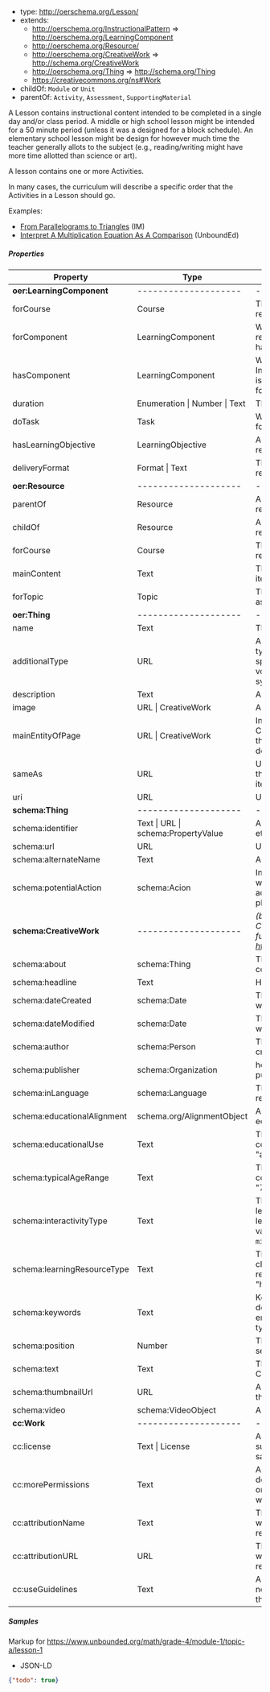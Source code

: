 
- type: http://oerschema.org/Lesson/
- extends:
  - http://oerschema.org/InstructionalPattern => http://oerschema.org/LearningComponent
  - http://oerschema.org/Resource/
  - http://oerschema.org/CreativeWork => http://schema.org/CreativeWork
  - http://oerschema.org/Thing => http://schema.org/Thing
  - https://creativecommons.org/ns#Work
- childOf: `Module` or `Unit`
- parentOf: `Activity`, `Assessment`, `SupportingMaterial`

A Lesson contains instructional content intended to be completed in a single day and/or class period. A middle or high school lesson might be intended for a 50 minute period (unless it was a designed for a block schedule). An elementary school lesson might be design for however much time the teacher generally allots to the subject (e.g., reading/writing might have more time allotted than science or art).

A lesson contains one or more Activities.

In many cases, the curriculum will describe a specific order that the Activities in a Lesson should go.

Examples:

- [From Parallelograms to Triangles](https://im.openupresources.org/6/teachers/1/7.html) (IM)
- [Interpret A Multiplication Equation As A Comparison](https://www.unbounded.org/math/grade-4/module-1/topic-a/lesson-1) (UnboundEd)

##### Properties

| Property     | Type     | Description                                         |
| ------------ | -------- | --------------------------------------------------- |
| **oer:LearningComponent**| -------------------- | -------------------- |
| forCourse | Course | The Course in which the resource is meant for. |
| forComponent | LearningComponent | Which LearningComponent the resource supports (inverse of hasComponent) |
| hasComponent | LearningComponent | Which LearningComponent the InstructionalPattern contains or is supported by (inverse of forComponent) |
| duration | Enumeration \| Number \| Text | The duration of the resource. |
| doTask | Task | Which tasks are to be completed for a LearningComponent |
| hasLearningObjective | LearningObjective | A LearningObjective gained as a result of an InstructionalPattern . |
| deliveryFormat | Format \| Text | The format used to deliver the resource. |
| **oer:Resource** | -------------------- | -------------------- |
| parentOf | Resource | A parent in relation to a child resource. |
| childOf | Resource | A child in relation to a parent resource. |
| forCourse | Course | The Course in which the resource is meant for. |
| mainContent | Text | The main content relating to the item. |
| forTopic| Topic | The Topic the resource is associated with. |
| **oer:Thing** | -------------------- | -------------------- |
| name | Text | The name of the item. |
| additionalType | URL | An additional type for the item, typically used for adding more specific types from external vocabularies in microdata syntax. |
| description | Text | A description of the item. |
| image | URL \| CreativeWork | An image of the item |
| mainEntityOfPage | URL \| CreativeWork | Indicates a page (or other CreativeWork) for which this thing is the main entity being described. |
| sameAs | URL | URL of a reference Web page that unambiguously indicates the item's identity. |
| uri | URL | URL of the item. |
| **schema:Thing** | -------------------- | -------------------- |
| schema:identifier | Text \|  URL \| schema:PropertyValue | Any kind of identifier (uuid, url, etc). |
| schema:url | URL | URL of the item. |
| schema:alternateName | Text | An alias for the item. |
| schema:potentialAction | schema:Acion | Indicates a potential Action, which describes an idealized action in which this thing would play an 'object' role. |
| **schema:CreativeWork** | -------------------- | _(below we show a few relevant CreativeWork properties. For the full properties table see http://schema.org/CreativeWork)_ |
| schema:about | schema:Thing | The subject matter of the content. |
| schema:headline | Text | Headline of the article. |
| schema:dateCreated | schema:Date | The date on which the resource was created. |
| schema:dateModified | schema:Date | The date on which the resource was updated. |
| schema:author | schema:Person | The individual credited with the creation of the resource. |
| schema:publisher | schema:Organization | he organization credited with publishing the resource. |
| schema:inLanguage | schema:Language | The primary language of the resource. |
| schema:educationalAlignment | schema.org/AlignmentObject | An alignment to an established educational framework. |
| schema:educationalUse | Text | The purpose of the work in the context of education. Ex: "assignment", "group work" |
| schema:typicalAgeRange | Text | The typical range of ages the content’s intended end user. Ex: "7-9", "18-" |
| schema:interactivityType | Text | The predominant mode of learning supported by the learning resource. Acceptable values are `active`, `expositive`, or `mixed`. |
| schema:learningResourceType | Text | The predominant type or kind characterizing the learning resource. Ex: "presentation", "handout" |
| schema:keywords | Text | Keywords or tags used to describe this content. Multiple entries in a keywords list are typically delimited by commas. |
| schema:position | Number | The position of an item in a series or sequence of items. |
| schema:text | Text | The textual content of this CreativeWork. |
| schema:thumbnailUrl | URL | A thumbnail image relevant to the Thing. |
| schema:video | schema:VideoObject | An embedded video object. |
| **cc:Work** | -------------------- | -------------------- |
| cc:license | Text \| License | A Work has license a License (a subproperty of dc:license, the same as xhtml:license). |
| cc:morePermissions | Text | A related resource which describes additional permissions or alternative licenses for a Work which may be available. |
| cc:attributionName | Text | The name the creator of a Work would like used when attributing re-use. |
| cc:attributionURL | URL | The URL the creator of a Work would like used when attributing re-use. |
| cc:useGuidelines | Text | A related resource which defines non-binding use guidelines for the work. |


##### Samples

Markup for https://www.unbounded.org/math/grade-4/module-1/topic-a/lesson-1

- JSON-LD

```json
{"todo": true}
```
